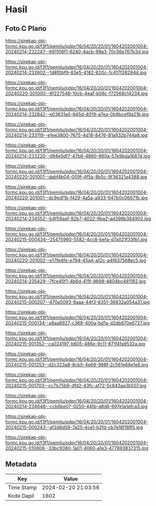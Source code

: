 # Hasil

## Foto C Plano

https://sirekap-obj-formc.kpu.go.id/f3f1/pemilu/pdpr/16/04/20/20/01/1604202001004-20240214-232247--681108f1-6240-4acb-99a3-70c56e767b3d.jpg

https://sirekap-obj-formc.kpu.go.id/f3f1/pemilu/pdpr/16/04/20/20/01/1604202001004-20240214-232602--1d8f0bf9-83e5-4182-820c-1c417f28294d.jpg

https://sirekap-obj-formc.kpu.go.id/f3f1/pemilu/pdpr/16/04/20/20/01/1604202001004-20240220-201000--6f227548-10cb-4eaf-b08c-f72568c14234.jpg

https://sirekap-obj-formc.kpu.go.id/f3f1/pemilu/pdpr/16/04/20/20/01/1604202001004-20240214-232842--e03631a0-845d-4019-a7ea-0b9bcef9a21b.jpg

https://sirekap-obj-formc.kpu.go.id/f3f1/pemilu/pdpr/16/04/20/20/01/1604202001004-20240214-233119--e1ee3800-7675-4d18-8476-81a932b744a8.jpg

https://sirekap-obj-formc.kpu.go.id/f3f1/pemilu/pdpr/16/04/20/20/01/1604202001004-20240214-233220--d94e5df7-47b8-4860-980a-57e9bda1687d.jpg

https://sirekap-obj-formc.kpu.go.id/f3f1/pemilu/pdpr/16/04/20/20/01/1604202001004-20240220-201001--dabf4b04-009f-4f5a-8b5c-9f36321a4388.jpg

https://sirekap-obj-formc.kpu.go.id/f3f1/pemilu/pdpr/16/04/20/20/01/1604202001004-20240220-201001--dc9edf1b-f429-4a5a-a933-647b0c06671b.jpg

https://sirekap-obj-formc.kpu.go.id/f3f1/pemilu/pdpr/16/04/20/20/01/1604202001004-20240214-234552--b4f58aa1-82b7-4022-9ba2-ad398b384902.jpg

https://sirekap-obj-formc.kpu.go.id/f3f1/pemilu/pdpr/16/04/20/20/01/1604202001004-20240215-000434--25475960-5582-4cc8-befa-d7a021f33fb1.jpg

https://sirekap-obj-formc.kpu.go.id/f3f1/pemilu/pdpr/16/04/20/20/01/1604202001004-20240220-201002--e17fe4fe-e794-45a4-a12c-a4f837568ec5.jpg

https://sirekap-obj-formc.kpu.go.id/f3f1/pemilu/pdpr/16/04/20/20/01/1604202001004-20240214-235429--7fce45f1-4b6d-411f-9698-4804bc481182.jpg

https://sirekap-obj-formc.kpu.go.id/f3f1/pemilu/pdpr/16/04/20/20/01/1604202001004-20240215-000207--470a5093-8aaa-44f3-8351-36832a054a31.jpg

https://sirekap-obj-formc.kpu.go.id/f3f1/pemilu/pdpr/16/04/20/20/01/1604202001004-20240215-000134--a8aa8927-c369-400a-bd1a-d2db670e6727.jpg

https://sirekap-obj-formc.kpu.go.id/f3f1/pemilu/pdpr/16/04/20/20/01/1604202001004-20240215-001352--ca024197-b605-486e-9c11-871f4fa9532a.jpg

https://sirekap-obj-formc.kpu.go.id/f3f1/pemilu/pdpr/16/04/20/20/01/1604202001004-20240215-001253--d2c323a8-8cb5-4e69-988f-2c561e68e1e6.jpg

https://sirekap-obj-formc.kpu.go.id/f3f1/pemilu/pdpr/16/04/20/20/01/1604202001004-20240215-001703--cc7b75b9-dfd2-43fc-af72-5c843aa3b507.jpg

https://sirekap-obj-formc.kpu.go.id/f3f1/pemilu/pdpr/16/04/20/20/01/1604202001004-20240214-234646--ccb6be07-0250-44fb-a8d6-697e1a1afca3.jpg

https://sirekap-obj-formc.kpu.go.id/f3f1/pemilu/pdpr/16/04/20/20/01/1604202001004-20240215-000243--af2d8d59-7a25-4ce1-b2fd-cb7e18f18ff5.jpg

https://sirekap-obj-formc.kpu.go.id/f3f1/pemilu/pdpr/16/04/20/20/01/1604202001004-20240215-010606--33bc9380-1a01-4060-a1e3-477893837315.jpg


## Metadata

| Key        | Value               |
| ---------- | ------------------- |
| Time Stamp | 2024-02-20 21:03:56 |
| Kode Dapil | 1602                |



